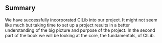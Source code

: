 ## Summary

We have successfully incorporated CILib into our project.
It might not seem like much but taking time to set up a project results in a better understanding of the big picture and purpose of the project.
In the second part of the book we will be looking at the core, the fundamentals, of CILib.